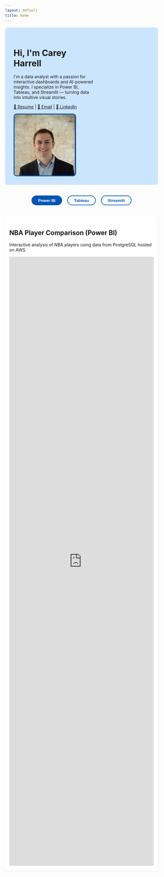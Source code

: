 ```yaml
---
layout: default
title: Home
---
```


<style>
.hero {
  background-color: #cce5ff;
  padding: 2em;
  display: flex;
  justify-content: space-between;
  align-items: center;
  flex-wrap: wrap;
  border-radius: 8px;
}
.hero .info {
  max-width: 60%;
}
.hero img {
  width: 200px;
  height: 200px;
  border-radius: 10px;
  border: 3px solid #0056b3;
}
.buttons {
  margin: 2em 0;
  text-align: center;
}
.buttons button {
  margin: 0.5em;
  padding: 0.5em 1.5em;
  border: 2px solid #0056b3;
  border-radius: 25px;
  background-color: white;
  color: #0056b3;
  font-weight: bold;
  cursor: pointer;
}
.buttons button.active, .buttons button:hover {
  background-color: #0056b3;
  color: white;
}
.section {
  display: none;
  padding: 1em;
  background-color: white;
  border-radius: 8px;
  margin-bottom: 2em;
  box-shadow: 2px 2px 6px rgba(0,0,0,0.05);
}
.section.active {
  display: block;
}
</style>

<div class="hero">
  <div class="info">
    <h1>Hi, I'm Carey Harrell</h1>
    <p>I'm a data analyst with a passion for interactive dashboards and AI-powered insights. I specialize in Power BI, Tableau, and Streamlit — turning data into intuitive visual stories.</p>
    <p>
      <a href="resume.pdf">📄 Resume</a> |
      <a href="mailto:carey.harrell@outlook.com">📧 Email</a> |
      <a href="https://www.linkedin.com/in/carey-harrell/">🔗 LinkedIn</a>
    </p>
  </div>
  <img src="profile.jpg" alt="Your Photo" />
</div>

<div class="buttons">
  <button onclick="showSection('powerbi')" id="btn-powerbi" class="active">Power BI</button>
  <button onclick="showSection('tableau')" id="btn-tableau">Tableau</button>
  <button onclick="showSection('streamlit')" id="btn-streamlit">Streamlit</button>
</div>

<div id="powerbi" class="section active">
  <h2>NBA Player Comparison (Power BI)</h2>
  <p>Interactive analysis of NBA players using data from PostgreSQL hosted on AWS.</p>
  <div style="max-width: 1000px; margin: auto;">
    <iframe title="NBA_Analysis_Player_Stats_Final"
            style="width: 100%; height: 2000px;"
            src="https://app.powerbi.com/view?r=eyJrIjoiMzRlMjMxZjktMWRjZi00ZmQxLWJkYmQtMmY1ZGEzNzExM2NkIiwidCI6IjljZjNkNGIxLTBiZTYtNGI4NS1iOTVkLWY4NjRkMmUxN2Q2OCIsImMiOjF9"
            frameborder="0" allowFullScreen="true"></iframe>
  </div>
</div>

<div id="tableau" class="section">
  <h2>NBA Award Predictions (Tableau)</h2>
  <p>Machine learning-driven predictions for NBA awards presented via Tableau dashboards.</p>
  <div class='tableauPlaceholder' id='viz1752027019018' style='width: 100%; height: 800px;'>
    <noscript>
      <a href='#'>
        <img alt='Player Over Time' src='https://public.tableau.com/static/images/NB/NBAAwardsPrediction/PlayerOverTime/1_rss.png' style='border: none' />
      </a>
    </noscript>
    <object class='tableauViz' style='display:none;'>
      <param name='host_url' value='https%3A%2F%2Fpublic.tableau.com%2F' />
      <param name='embed_code_version' value='3' />
      <param name='site_root' value='' />
      <param name='name' value='NBAAwardsPrediction/PlayerOverTime' />
      <param name='tabs' value='no' />
      <param name='toolbar' value='yes' />
      <param name='static_image' value='https://public.tableau.com/static/images/NB/NBAAwardsPrediction/PlayerOverTime/1.png' />
      <param name='animate_transition' value='yes' />
      <param name='display_static_image' value='yes' />
      <param name='display_spinner' value='yes' />
      <param name='display_overlay' value='yes' />
      <param name='display_count' value='yes' />
      <param name='language' value='en-US' />
    </object>
  </div>
</div>

<div id="streamlit" class="section">
  <h2>NHANES Health Dashboard (Streamlit)</h2>
  <p>AI-enhanced health recommendations based on NHANES data via a Streamlit web app.</p>
  <p><a href="https://your-streamlit-app.streamlit.app" target="_blank">Open Streamlit App →</a></p>
</div>

<script>
function showSection(id) {
  document.querySelectorAll('.section').forEach(sec => sec.classList.remove('active'));
  document.querySelectorAll('.buttons button').forEach(btn => btn.classList.remove('active'));
  document.getElementById(id).classList.add('active');
  document.getElementById('btn-' + id).classList.add('active');
}
</script>
